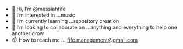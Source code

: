 - 👋 Hi, I’m @messiahfife
- 👀 I’m interested in ...music
- 🌱 I’m currently learning ...repository creation
- 💞️ I’m looking to collaborate on ...anything and everything to help one another grow
- 📫 How to reach me ... fife.management@gmail.com

<!---
messiahfife/messiahfife is a ✨ special ✨ repository because its `README.md` (this file) appears on your GitHub profile.
You can click the Preview link to take a look at your changes.
--->
